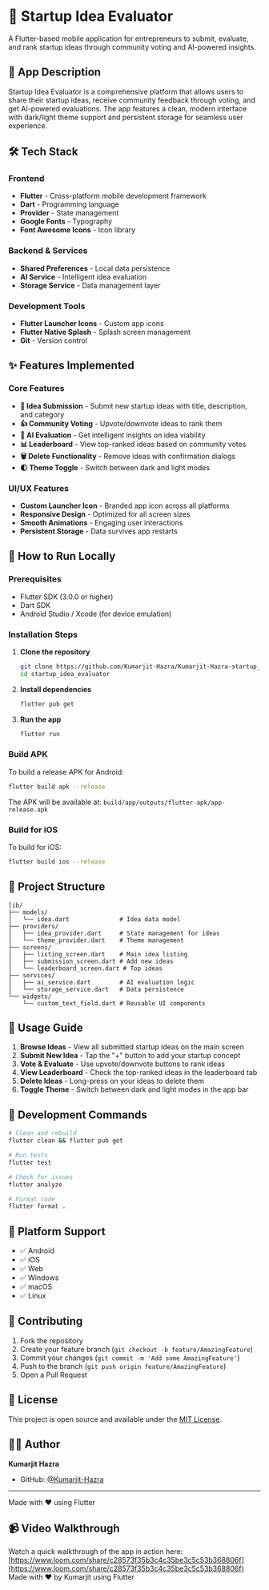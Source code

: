 # 🚀 Startup Idea Evaluator

A Flutter-based mobile application for entrepreneurs to submit, evaluate, and rank startup ideas through community voting and AI-powered insights.

## 📱 App Description

Startup Idea Evaluator is a comprehensive platform that allows users to share their startup ideas, receive community feedback through voting, and get AI-powered evaluations. The app features a clean, modern interface with dark/light theme support and persistent storage for seamless user experience.

## 🛠️ Tech Stack

### Frontend
- **Flutter** - Cross-platform mobile development framework
- **Dart** - Programming language
- **Provider** - State management
- **Google Fonts** - Typography
- **Font Awesome Icons** - Icon library

### Backend & Services
- **Shared Preferences** - Local data persistence
- **AI Service** - Intelligent idea evaluation
- **Storage Service** - Data management layer

### Development Tools
- **Flutter Launcher Icons** - Custom app icons
- **Flutter Native Splash** - Splash screen management
- **Git** - Version control

## ✨ Features Implemented

### Core Features
- **📝 Idea Submission** - Submit new startup ideas with title, description, and category
- **👍 Community Voting** - Upvote/downvote ideas to rank them
- **🤖 AI Evaluation** - Get intelligent insights on idea viability
- **📊 Leaderboard** - View top-ranked ideas based on community votes
- **🗑️ Delete Functionality** - Remove ideas with confirmation dialogs
- **🌓 Theme Toggle** - Switch between dark and light modes

### UI/UX Features
- **Custom Launcher Icon** - Branded app icon across all platforms
- **Responsive Design** - Optimized for all screen sizes
- **Smooth Animations** - Engaging user interactions
- **Persistent Storage** - Data survives app restarts

## 🚀 How to Run Locally

### Prerequisites
- Flutter SDK (3.0.0 or higher)
- Dart SDK
- Android Studio / Xcode (for device emulation)

### Installation Steps

1. **Clone the repository**
   ```bash
   git clone https://github.com/Kumarjit-Hazra/Kumarjit-Hazra-startup_idea_evaluator.git
   cd startup_idea_evaluator
   ```

2. **Install dependencies**
   ```bash
   flutter pub get
   ```

3. **Run the app**
   ```bash
   flutter run
   ```

### Build APK

To build a release APK for Android:

```bash
flutter build apk --release
```

The APK will be available at: `build/app/outputs/flutter-apk/app-release.apk`

### Build for iOS

To build for iOS:

```bash
flutter build ios --release
```

## 📁 Project Structure

```
lib/
├── models/
│   └── idea.dart              # Idea data model
├── providers/
│   ├── idea_provider.dart     # State management for ideas
│   └── theme_provider.dart    # Theme management
├── screens/
│   ├── listing_screen.dart    # Main idea listing
│   ├── submission_screen.dart # Add new ideas
│   └── leaderboard_screen.dart # Top ideas
├── services/
│   ├── ai_service.dart        # AI evaluation logic
│   └── storage_service.dart   # Data persistence
└── widgets/
    └── custom_text_field.dart # Reusable UI components
```

## 🎯 Usage Guide

1. **Browse Ideas** - View all submitted startup ideas on the main screen
2. **Submit New Idea** - Tap the "+" button to add your startup concept
3. **Vote & Evaluate** - Use upvote/downvote buttons to rank ideas
4. **View Leaderboard** - Check the top-ranked ideas in the leaderboard tab
5. **Delete Ideas** - Long-press on your ideas to delete them
6. **Toggle Theme** - Switch between dark and light modes in the app bar

## 🔧 Development Commands

```bash
# Clean and rebuild
flutter clean && flutter pub get

# Run tests
flutter test

# Check for issues
flutter analyze

# Format code
flutter format .
```

## 📱 Platform Support

- ✅ Android
- ✅ iOS
- ✅ Web
- ✅ Windows
- ✅ macOS
- ✅ Linux

## 🤝 Contributing

1. Fork the repository
2. Create your feature branch (`git checkout -b feature/AmazingFeature`)
3. Commit your changes (`git commit -m 'Add some AmazingFeature'`)
4. Push to the branch (`git push origin feature/AmazingFeature`)
5. Open a Pull Request

## 📄 License

This project is open source and available under the [MIT License](LICENSE).

## 👨‍💻 Author

**Kumarjit Hazra**
- GitHub: [@Kumarjit-Hazra](https://github.com/Kumarjit-Hazra)

---

Made with ❤️ using Flutter

## 📹 Video Walkthrough

Watch a quick walkthrough of the app in action here:
[https://www.loom.com/share/c28573f35b3c4c35be3c5c53b368806f](https://www.loom.com/share/c28573f35b3c4c35be3c5c53b368806f)
Made with ❤️ by  Kumarjit using Flutter

